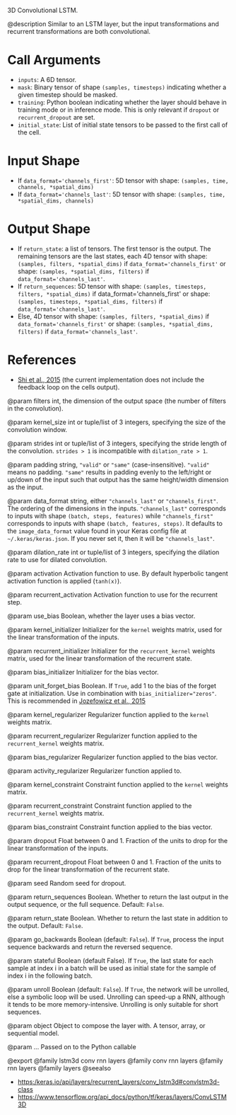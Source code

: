 3D Convolutional LSTM.

@description
Similar to an LSTM layer, but the input transformations
and recurrent transformations are both convolutional.

# Call Arguments
- `inputs`: A 6D tensor.
- `mask`: Binary tensor of shape `(samples, timesteps)` indicating whether a
    given timestep should be masked.
- `training`: Python boolean indicating whether the layer should behave in
    training mode or in inference mode.
    This is only relevant if `dropout` or `recurrent_dropout` are set.
- `initial_state`: List of initial state tensors to be passed to the first
    call of the cell.

# Input Shape
- If `data_format='channels_first'`:
    5D tensor with shape: `(samples, time, channels, *spatial_dims)`
- If `data_format='channels_last'`:
    5D tensor with shape: `(samples, time, *spatial_dims, channels)`

# Output Shape
- If `return_state`: a list of tensors. The first tensor is the output.
    The remaining tensors are the last states,
    each 4D tensor with shape: `(samples, filters, *spatial_dims)` if
    `data_format='channels_first'`
    or shape: `(samples, *spatial_dims, filters)` if
    `data_format='channels_last'`.
- If `return_sequences`: 5D tensor with shape: `(samples, timesteps,
    filters, *spatial_dims)` if data_format='channels_first'
    or shape: `(samples, timesteps, *spatial_dims, filters)` if
    `data_format='channels_last'`.
- Else, 4D tensor with shape: `(samples, filters, *spatial_dims)` if
    `data_format='channels_first'`
    or shape: `(samples, *spatial_dims, filters)` if
    `data_format='channels_last'`.

# References
- [Shi et al., 2015](http://arxiv.org/abs/1506.04214v1)
    (the current implementation does not include the feedback loop on the
    cells output).

@param filters
int, the dimension of the output space (the number of filters
in the convolution).

@param kernel_size
int or tuple/list of 3 integers, specifying the size of the
convolution window.

@param strides
int or tuple/list of 3 integers, specifying the stride length
of the convolution. `strides > 1` is incompatible with
`dilation_rate > 1`.

@param padding
string, `"valid"` or `"same"` (case-insensitive).
`"valid"` means no padding. `"same"` results in padding evenly to
the left/right or up/down of the input such that output has the same
height/width dimension as the input.

@param data_format
string, either `"channels_last"` or `"channels_first"`.
The ordering of the dimensions in the inputs. `"channels_last"`
corresponds to inputs with shape `(batch, steps, features)`
while `"channels_first"` corresponds to inputs with shape
`(batch, features, steps)`. It defaults to the `image_data_format`
value found in your Keras config file at `~/.keras/keras.json`.
If you never set it, then it will be `"channels_last"`.

@param dilation_rate
int or tuple/list of 3 integers, specifying the dilation
rate to use for dilated convolution.

@param activation
Activation function to use. By default hyperbolic tangent
activation function is applied (`tanh(x)`).

@param recurrent_activation
Activation function to use for the recurrent step.

@param use_bias
Boolean, whether the layer uses a bias vector.

@param kernel_initializer
Initializer for the `kernel` weights matrix,
used for the linear transformation of the inputs.

@param recurrent_initializer
Initializer for the `recurrent_kernel` weights
matrix, used for the linear transformation of the recurrent state.

@param bias_initializer
Initializer for the bias vector.

@param unit_forget_bias
Boolean. If `True`, add 1 to the bias of the forget
gate at initialization.
Use in combination with `bias_initializer="zeros"`.
This is recommended in [Jozefowicz et al., 2015](
http://www.jmlr.org/proceedings/papers/v37/jozefowicz15.pdf)

@param kernel_regularizer
Regularizer function applied to the `kernel` weights
matrix.

@param recurrent_regularizer
Regularizer function applied to the
`recurrent_kernel` weights matrix.

@param bias_regularizer
Regularizer function applied to the bias vector.

@param activity_regularizer
Regularizer function applied to.

@param kernel_constraint
Constraint function applied to the `kernel` weights
matrix.

@param recurrent_constraint
Constraint function applied to the
`recurrent_kernel` weights matrix.

@param bias_constraint
Constraint function applied to the bias vector.

@param dropout
Float between 0 and 1. Fraction of the units to drop for the
linear transformation of the inputs.

@param recurrent_dropout
Float between 0 and 1. Fraction of the units to drop
for the linear transformation of the recurrent state.

@param seed
Random seed for dropout.

@param return_sequences
Boolean. Whether to return the last output
in the output sequence, or the full sequence. Default: `False`.

@param return_state
Boolean. Whether to return the last state in addition
to the output. Default: `False`.

@param go_backwards
Boolean (default: `False`).
If `True`, process the input sequence backwards and return the
reversed sequence.

@param stateful
Boolean (default False). If `True`, the last state
for each sample at index i in a batch will be used as initial
state for the sample of index i in the following batch.

@param unroll
Boolean (default: `False`).
If `True`, the network will be unrolled,
else a symbolic loop will be used.
Unrolling can speed-up a RNN,
although it tends to be more memory-intensive.
Unrolling is only suitable for short sequences.

@param object
Object to compose the layer with. A tensor, array, or sequential model.

@param ...
Passed on to the Python callable

@export
@family lstm3d conv rnn layers
@family conv rnn layers
@family rnn layers
@family layers
@seealso
+ <https:/keras.io/api/layers/recurrent_layers/conv_lstm3d#convlstm3d-class>
+ <https://www.tensorflow.org/api_docs/python/tf/keras/layers/ConvLSTM3D>
